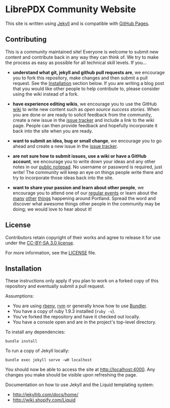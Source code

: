 # LibrePDX Community Website

This site is written using [Jekyll](http://jekyllrb.com/) and is compatible
with [GitHub Pages](http://pages.github.com/).


## Contributing
This is a community maintained site! Everyone is welcome to submit new
content and contribute back in any way they can think of. We try to
make the process as easy as possible for all technical skill levels.
If you...

* **understand what git, jekyll and github pull requests are**, we encourage
  you to fork this repository, make changes and then submit a pull request.
  See the [Installation](#installation) section below. If you are writing a
  blog post that you would like other people to help contribute to, please
  consider using the wiki instead of a fork.

* **have experience editing wikis**, we encourage you to use the GitHub
  [wiki](https://github.com/LibrePDX/librepdx.org/wiki) to write new content
  such as _open source success stories_. When you are done or are ready to
  solicit feedback from the community, create a new issue in the
  [issue tracker](https://github.com/LibrePDX/librepdx.org/issues) and
  include a link to the wiki page. People can then provide feedback and
  hopefully incorporate it back into the site when you are ready.

* **want to submit an idea, bug or small change**, we encourage you to go
  ahead and create a new issue in the
  [issue tracker](https://github.com/LibrePDX/librepdx.org/issues).

* **are not sure how to submit issues, use a wiki or have a GitHub account**,
  we encourage you to write down your ideas and any other notes in our
  [public notepad](https://notes.typo3.org/p/LibrePDX_Website). No username
  or password is required, just write! The community will keep an eye on things
  people write there and try to incorporate those ideas back into the site.

* **want to share your passion and learn about other people**, we encourage you
  to attend one of our [regular events](http://calagator.org/events/search?tag=librepdx)
  or learn about the [many](http://calagator.org/events)
  [other](http://portland.activatehub.org/) [things](http://epdx.org/resources)
  happening around Portland. Spread the word and discover what awesome things
  other people in the community may be doing; we would love to hear about it!


## License
Contributors retain copyright of their works and agree to release it for use
under the [CC-BY-SA 3.0 license](http://creativecommons.org/licenses/by-sa/3.0/us/).

For more information, see the [LICENSE](LICENSE) file.


## Installation
These instructions only apply if you plan to work on a forked copy of this
repository and eventually submit a pull request.

Assumptions:

* You are using [rbenv](https://github.com/sstephenson/rbenv),
  [rvm](https://rvm.io/) or generally know how to use
  [Bundler](http://bundler.io/).
* You have a copy of ruby 1.9.3 installed (`ruby -v`).
* You've forked the repository and have it checked out locally.
* You have a console open and are in the project's top-level directory.

To install any dependencies:
```plain
bundle install
```

To run a copy of Jekyll locally:

```plain
bundle exec jekyll serve -wH localhost
```

You should now be able to access the site at [http://localhost:4000](http://localhost:4000).
Any changes you make should be visible upon refreshing the page.

Documentation on how to use Jekyll and the Liquid templating system:

* http://jekyllrb.com/docs/home/
* http://wiki.shopify.com/Liquid
